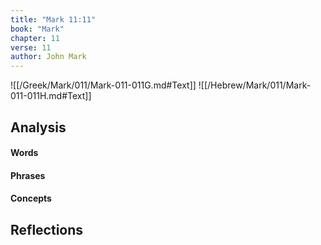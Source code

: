 ```yaml
---
title: "Mark 11:11"
book: "Mark"
chapter: 11
verse: 11
author: John Mark
---
```

![[/Greek/Mark/011/Mark-011-011G.md#Text]]
![[/Hebrew/Mark/011/Mark-011-011H.md#Text]]

## Analysis

#### Words

#### Phrases

#### Concepts

## Reflections
